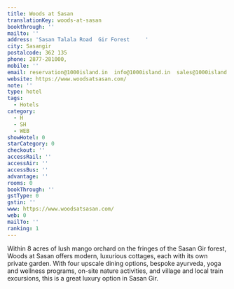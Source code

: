 ```yaml
---
title: Woods at Sasan
translationKey: woods-at-sasan
bookthrough: ''
mailto: ''
address: 'Sasan Talala Road  Gir Forest     '
city: Sasangir
postalcode: 362 135
phone: 2877-281000,
mobile: ''
email: reservation@1000island.in  info@1000island.in  sales@1000island.in
website: https://www.woodsatsasan.com/
note: ''
type: hotel
tags:
  - Hotels
category:
  - H
  - SH
  - WEB
showHotel: 0
starCategory: 0
checkout: ''
accessRail: ''
accessAir: ''
accessBus: ''
advantage: ''
rooms: 0
bookThrough: ''
gstType: 0
gstin: ''
www: https://www.woodsatsasan.com/
web: 0
mailTo: ''
ranking: 1
---
```



















Within 8 acres of lush mango orchard on the fringes of the Sasan Gir forest, Woods at Sasan offers modern, luxurious cottages, each with its own private garden. With four upscale dining options, bespoke ayurveda, yoga and wellness programs, on-site nature activities, and village and local train excursions, this is a great luxury option in Sasan Gir. 